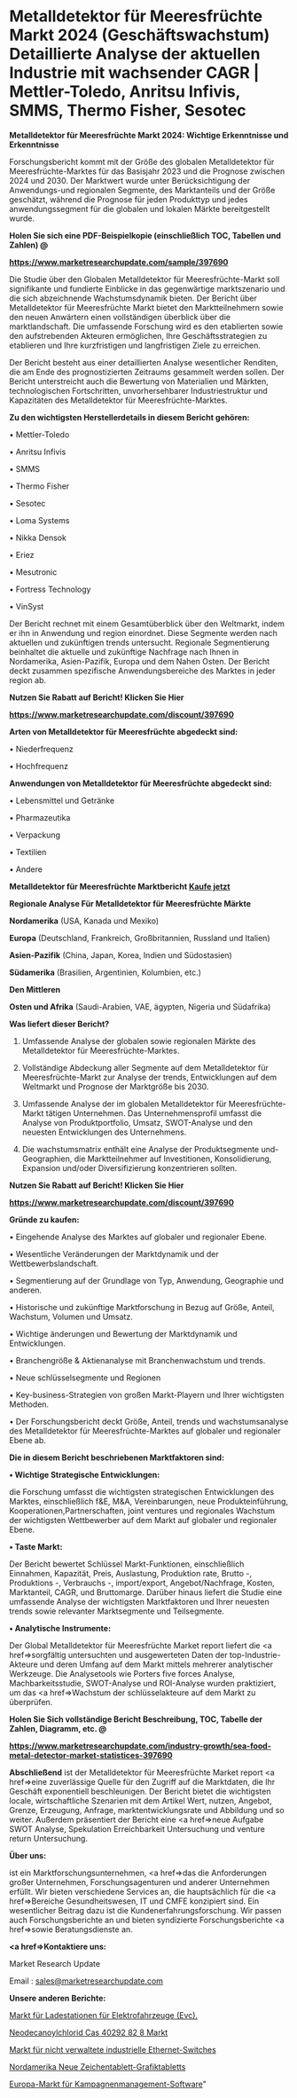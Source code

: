 # Metalldetektor für Meeresfrüchte Markt 2024 (Geschäftswachstum) Detaillierte Analyse der aktuellen Industrie mit wachsender CAGR | Mettler-Toledo, Anritsu Infivis, SMMS, Thermo Fisher, Sesotec

<strong>Metalldetektor für Meeresfrüchte Markt 2024: Wichtige Erkenntnisse und Erkenntnisse</strong>

Forschungsbericht kommt mit der Größe des globalen Metalldetektor für Meeresfrüchte-Marktes für das Basisjahr 2023 und die Prognose zwischen 2024 und 2030. Der Marktwert wurde unter Berücksichtigung der Anwendungs-und regionalen Segmente, des Marktanteils und der Größe geschätzt, während die Prognose für jeden Produkttyp und jedes anwendungssegment für die globalen und lokalen Märkte bereitgestellt wurde.



<strong>Holen Sie sich eine PDF-Beispielkopie (einschließlich TOC, Tabellen und Zahlen) @
</strong>

<strong><a href=https://www.marketresearchupdate.com/sample/397690>

<strong>https://www.marketresearchupdate.com/sample/397690</u></font></a></strong></strong>

Die Studie über den Globalen Metalldetektor für Meeresfrüchte-Markt soll signifikante und fundierte Einblicke in das gegenwärtige marktszenario und die sich abzeichnende Wachstumsdynamik bieten. Der Bericht über Metalldetektor für Meeresfrüchte Markt bietet den Marktteilnehmern sowie den neuen Anwärtern einen vollständigen überblick über die marktlandschaft. Die umfassende Forschung wird es den etablierten sowie den aufstrebenden Akteuren ermöglichen, Ihre Geschäftsstrategien zu etablieren und Ihre kurzfristigen und langfristigen Ziele zu erreichen.

Der Bericht besteht aus einer detaillierten Analyse wesentlicher Renditen, die am Ende des prognostizierten Zeitraums gesammelt werden sollen. Der Bericht unterstreicht auch die Bewertung von Materialien und Märkten, technologischen Fortschritten, unvorhersehbarer Industriestruktur und Kapazitäten des Metalldetektor für Meeresfrüchte-Marktes.



<strong>Zu den wichtigsten Herstellerdetails in diesem Bericht gehören:</strong>

• Mettler-Toledo

• Anritsu Infivis

• SMMS

• Thermo Fisher

• Sesotec

• Loma Systems

• Nikka Densok

• Eriez

• Mesutronic

• Fortress Technology

• VinSyst

Der Bericht rechnet mit einem Gesamtüberblick über den Weltmarkt, indem er ihn in Anwendung und region einordnet. Diese Segmente werden nach aktuellen und zukünftigen trends untersucht. Regionale Segmentierung beinhaltet die aktuelle und zukünftige Nachfrage nach Ihnen in Nordamerika, Asien-Pazifik, Europa und dem Nahen Osten. Der Bericht deckt zusammen spezifische Anwendungsbereiche des Marktes in jeder region ab.



<strong>Nutzen Sie Rabatt auf Bericht! Klicken Sie Hier
</strong>

<strong><a href=https://www.marketresearchupdate.com/discount/397690>https://www.marketresearchupdate.com/discount/397690</b></u></font></strong></a>



<strong>Arten von Metalldetektor für Meeresfrüchte abgedeckt sind:</strong>

• Niederfrequenz

• Hochfrequenz



<strong>Anwendungen von Metalldetektor für Meeresfrüchte abgedeckt sind:</strong>

• Lebensmittel und Getränke

• Pharmazeutika

• Verpackung

• Textilien

• Andere



<strong>Metalldetektor für Meeresfrüchte Marktbericht <a href=https://www.marketresearchupdate.com/buynow/397690>Kaufe jetzt</a></strong>



<strong>Regionale Analyse Für Metalldetektor für Meeresfrüchte Märkte</strong>



<strong>Nordamerika</strong> (USA, Kanada und Mexiko)



<strong>Europa</strong> (Deutschland, Frankreich, Großbritannien, Russland und Italien)



<strong>Asien-Pazifik</strong> (China, Japan, Korea, Indien und Südostasien)



<strong>Südamerika</strong> (Brasilien, Argentinien, Kolumbien, etc.)



<strong>Den Mittleren</strong> 

<strong>Osten und Afrika</strong> (Saudi-Arabien, VAE, ägypten, Nigeria und Südafrika)



<strong>Was liefert dieser Bericht?</strong>

1. Umfassende Analyse der globalen sowie regionalen Märkte des Metalldetektor für Meeresfrüchte-Marktes.

2. Vollständige Abdeckung aller Segmente auf dem Metalldetektor für Meeresfrüchte-Markt zur Analyse der trends, Entwicklungen auf dem Weltmarkt und Prognose der Marktgröße bis 2030.

3. Umfassende Analyse der im globalen Metalldetektor für Meeresfrüchte-Markt tätigen Unternehmen. Das Unternehmensprofil umfasst die Analyse von Produktportfolio, Umsatz, SWOT-Analyse und den neuesten Entwicklungen des Unternehmens.

4. Die wachstumsmatrix enthält eine Analyse der Produktsegmente und-Geographien, die Marktteilnehmer auf Investitionen, Konsolidierung, Expansion und/oder Diversifizierung konzentrieren sollten.



<strong>Nutzen Sie Rabatt auf Bericht! Klicken Sie Hier
</strong>

<strong><a href=https://www.marketresearchupdate.com/discount/397690>https://www.marketresearchupdate.com/discount/397690</b></u></font></strong></a>



<strong>Gründe zu kaufen:</strong>

• Eingehende Analyse des Marktes auf globaler und regionaler Ebene.

• Wesentliche Veränderungen der Marktdynamik und der Wettbewerbslandschaft.

• Segmentierung auf der Grundlage von Typ, Anwendung, Geographie und anderen.

• Historische und zukünftige Marktforschung in Bezug auf Größe, Anteil, Wachstum, Volumen und Umsatz.

• Wichtige änderungen und Bewertung der Marktdynamik und Entwicklungen.

• Branchengröße &amp; Aktienanalyse mit Branchenwachstum und trends.

• Neue schlüsselsegmente und Regionen

• Key-business-Strategien von großen Markt-Playern und Ihrer wichtigsten Methoden.

• Der Forschungsbericht deckt Größe, Anteil, trends und wachstumsanalyse des Metalldetektor für Meeresfrüchte-Marktes auf globaler und regionaler Ebene ab.



<strong>Die in diesem Bericht beschriebenen Marktfaktoren sind:</strong>



<strong>• Wichtige Strategische Entwicklungen:</strong>

die Forschung umfasst die wichtigsten strategischen Entwicklungen des Marktes, einschließlich f&amp;E, M&amp;A, Vereinbarungen, neue Produkteinführung, Kooperationen,Partnerschaften, joint ventures und regionales Wachstum der wichtigsten Wettbewerber auf dem Markt auf globaler und regionaler Ebene.



<strong>• Taste Markt:</strong>

Der Bericht bewertet Schlüssel Markt-Funktionen, einschließlich Einnahmen, Kapazität, Preis, Auslastung, Produktion rate, Brutto -, Produktions -, Verbrauchs -, import/export, Angebot/Nachfrage, Kosten, Marktanteil, CAGR, und Bruttomarge. Darüber hinaus liefert die Studie eine umfassende Analyse der wichtigsten Marktfaktoren und Ihrer neuesten trends sowie relevanter Marktsegmente und Teilsegmente.



<strong>• Analytische Instrumente:</strong>

Der Global Metalldetektor für Meeresfrüchte Market report liefert die <a href=>sorgf</a>ältig untersuchten und ausgewerteten Daten der top-Industrie-Akteure und deren Umfang auf dem Markt mittels mehrerer analytischer Werkzeuge. Die Analysetools wie Porters five forces Analyse, Machbarkeitsstudie, SWOT-Analyse und ROI-Analyse wurden praktiziert, um das <a href=>Wachstum</a> der schlüsselakteure auf dem Markt zu überprüfen.



<strong>Holen Sie Sich vollständige Bericht Beschreibung, TOC, Tabelle der Zahlen, Diagramm, etc. @ </strong>

<strong><a href=https://www.marketresearchupdate.com/industry-growth/sea-food-metal-detector-market-statistices-397690>https://www.marketresearchupdate.com/industry-growth/sea-food-metal-detector-market-statistices-397690</a></font></strong>



<strong>Abschließend</strong> ist der Metalldetektor für Meeresfrüchte Market report <a href=>eine</a> zuverlässige Quelle für den Zugriff auf die Marktdaten, die Ihr Geschäft exponentiell beschleunigen. Der Bericht bietet die wichtigsten locale, wirtschaftliche Szenarien mit dem Artikel Wert, nutzen, Angebot, Grenze, Erzeugung, Anfrage, marktentwicklungsrate und Abbildung und so weiter. Außerdem präsentiert der Bericht eine <a href=>neue</a> Aufgabe SWOT Analyse, Spekulation Erreichbarkeit Untersuchung und venture return Untersuchung.



<strong>Über uns:</strong>

 ist ein Marktforschungsunternehmen, <a href=>das</a> die Anforderungen großer Unternehmen, Forschungsagenturen und anderer Unternehmen erfüllt. Wir bieten verschiedene Services an, die hauptsächlich für die <a href=>Bereiche</a> Gesundheitswesen, IT und CMFE konzipiert sind. Ein wesentlicher Beitrag dazu ist die Kundenerfahrungsforschung. Wir passen auch Forschungsberichte an und bieten syndizierte Forschungsberichte <a href=>sowie</a> Beratungsdienste an.



<strong><a href=>Kontaktiere uns:</a></strong>

Market Research Update

Email : sales@marketresearchupdate.com



<strong>Unsere anderen Berichte:</strong>

<a href=https://www.linkedin.com/pulse/electric-vehicle-charchargepoint-evc-market>Markt für Ladestationen für Elektrofahrzeuge (Evc).</a>

<a href=https://www.linkedin.com/pulse/neodecanoyl-chloride-cas-40292-82-8-market-1f>Neodecanoylchlorid Cas 40292 82 8 Markt</a>

<a href=https://www.linkedin.com/pulse/unmanaged-industrial-ethernet-switches-market-3f>Markt für nicht verwaltete industrielle Ethernet-Switches</a>

<a href=https://www.linkedin.com/pulse/north-america-new-drawing-tablet-graphics-tablets>Nordamerika Neue Zeichentablett-Grafiktabletts</a>

<a href=https://www.linkedin.com/pulse/europe-campaign-management-software-market-klgrf/>Europa-Markt für Kampagnenmanagement-Software</a>"

